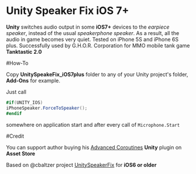 # Unity Speaker Fix iOS 7+

**Unity** switches audio output in some **iOS7+** devices to the *earpiece speaker*, instead of the usual *speakerphone speaker*. As a result, all the audio in game becomes very quiet. Tested on iPhone 5S and iPhone 6S plus. Successfully used by G.H.O.R. Corporation for  MMO mobile tank game **Tanktastic 2.0**

#How-To

Copy **UnitySpeakeFix_iOS7plus** folder to any of your Unity project's folder, **Add-Ons** for example. 

Just call

```C#
#if(UNITY_IOS)
iPhoneSpeaker.ForceToSpeaker();
#endif
```

somewhere on application start and after every call of ```Microphone.Start```

#Credit

You can support author buying his [Advanced Coroutines](http://u3d.as/wuD) **Unity** plugin on **Asset Store**

Based on @cbaltzer project [UnitySpeakerFix](https://github.com/cbaltzer/UnitySpeakerFix) for **iOS6 or older**
